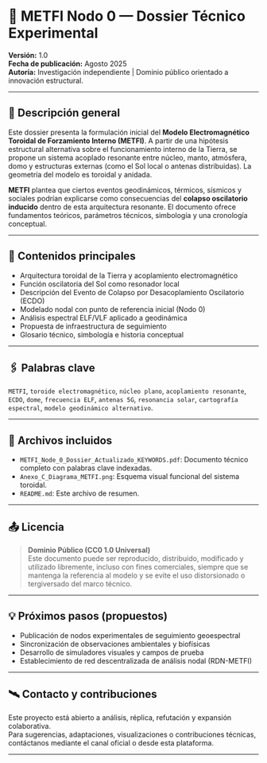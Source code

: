 # 📘 METFI Nodo 0 — Dossier Técnico Experimental

**Versión:** 1.0  
**Fecha de publicación:** Agosto 2025  
**Autoría:** Investigación independiente | Dominio público orientado a innovación estructural.  

---

## 📌 Descripción general

Este dossier presenta la formulación inicial del **Modelo Electromagnético Toroidal de Forzamiento Interno (METFI)**. A partir de una hipótesis estructural alternativa sobre el funcionamiento interno de la Tierra, se propone un sistema acoplado resonante entre núcleo, manto, atmósfera, domo y estructuras externas (como el Sol local o antenas distribuidas). La geometría del modelo es toroidal y anidada.

**METFI** plantea que ciertos eventos geodinámicos, térmicos, sísmicos y sociales podrían explicarse como consecuencias del **colapso oscilatorio inducido** dentro de esta arquitectura resonante. El documento ofrece fundamentos teóricos, parámetros técnicos, simbología y una cronología conceptual.

---

## 🧠 Contenidos principales

- Arquitectura toroidal de la Tierra y acoplamiento electromagnético
- Función oscilatoria del Sol como resonador local
- Descripción del Evento de Colapso por Desacoplamiento Oscilatorio (ECDO)
- Modelado nodal con punto de referencia inicial (Nodo 0)
- Análisis espectral ELF/VLF aplicado a geodinámica
- Propuesta de infraestructura de seguimiento
- Glosario técnico, simbología e historia conceptual

---

## 🖇️ Palabras clave

`METFI`, `toroide electromagnético`, `núcleo plano`, `acoplamiento resonante`, `ECDO`, `dome`, `frecuencia ELF`, `antenas 5G`, `resonancia solar`, `cartografía espectral`, `modelo geodinámico alternativo`.

---

## 📎 Archivos incluidos

- `METFI_Node_0_Dossier_Actualizado_KEYWORDS.pdf`: Documento técnico completo con palabras clave indexadas.
- `Anexo_C_Diagrama_METFI.png`: Esquema visual funcional del sistema toroidal.
- `README.md`: Este archivo de resumen.

---

## 📤 Licencia

> **Dominio Público (CC0 1.0 Universal)**  
> Este documento puede ser reproducido, distribuido, modificado y utilizado libremente, incluso con fines comerciales, siempre que se mantenga la referencia al modelo y se evite el uso distorsionado o tergiversado del marco técnico.

---

## 💡 Próximos pasos (propuestos)

- Publicación de nodos experimentales de seguimiento geoespectral  
- Sincronización de observaciones ambientales y biofísicas  
- Desarrollo de simuladores visuales y campos de prueba  
- Establecimiento de red descentralizada de análisis nodal (RDN-METFI)

---

## 🛰 Contacto y contribuciones

Este proyecto está abierto a análisis, réplica, refutación y expansión colaborativa.  
Para sugerencias, adaptaciones, visualizaciones o contribuciones técnicas, contáctanos mediante el canal oficial o desde esta plataforma.

---
